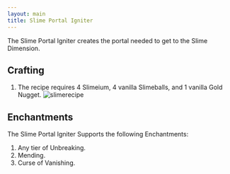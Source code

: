 ```yaml
---
layout: main
title: Slime Portal Igniter
---
```


The Slime Portal Igniter creates the portal needed to get to the Slime Dimension.

## Crafting

1) The recipe requires 4 Slimeium, 4 vanilla Slimeballs, and 1 vanilla Gold Nugget.
![slimerecipe](https://t.gyazo.com/teams/chew/97fca6af1a657ffbf18e9484717c863a.png)

## Enchantments

The Slime Portal Igniter Supports the following Enchantments:

1) Any tier of Unbreaking.
2) Mending.
3) Curse of Vanishing.
